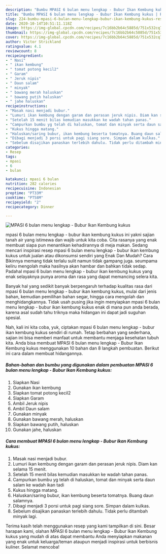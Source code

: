 ```yaml
---
description: "Bumbu MPASI 6 bulan menu lengkap - Bubur Ikan Kembung kukus | Resep Membuat MPASI 6 bulan menu lengkap - Bubur Ikan Kembung kukus Yang Lezat"
title: "Bumbu MPASI 6 bulan menu lengkap - Bubur Ikan Kembung kukus | Resep Membuat MPASI 6 bulan menu lengkap - Bubur Ikan Kembung kukus Yang Lezat"
slug: 224-bumbu-mpasi-6-bulan-menu-lengkap-bubur-ikan-kembung-kukus-resep-membuat-mpasi-6-bulan-menu-lengkap-bubur-ikan-kembung-kukus-yang-lezat
date: 2020-10-14T10:51:11.118Z
image: https://img-global.cpcdn.com/recipes/7c16bb2b64c5885d/751x532cq70/mpasi-6-bulan-menu-lengkap-bubur-ikan-kembung-kukus-foto-resep-utama.jpg
thumbnail: https://img-global.cpcdn.com/recipes/7c16bb2b64c5885d/751x532cq70/mpasi-6-bulan-menu-lengkap-bubur-ikan-kembung-kukus-foto-resep-utama.jpg
cover: https://img-global.cpcdn.com/recipes/7c16bb2b64c5885d/751x532cq70/mpasi-6-bulan-menu-lengkap-bubur-ikan-kembung-kukus-foto-resep-utama.jpg
author: Victor Strickland
ratingvalue: 4.1
reviewcount: 8
recipeingredient:
- " Nasi"
- " ikan kembung"
- " tomat potong kecil2"
- " Garam"
- " Jeruk nipis"
- " Daun salam"
- " minyak"
- " bawang merah haluskan"
- " bawang putih haluskan"
- " jahe haluskan"
recipeinstructions:
- "Masak nasi menjadi bubur."
- "Lumuri ikan kembung dengan garam dan perasan jeruk nipis. Diam kan selama 15 menit."
- "Setelah 15 menit bilas kemudian masukkan ke wadah tahan panas."
- "Campurkan bumbu yg telah di haluskan, tomat dan minyak serta daun salam ke wadah ikan tadi"
- "Kukus hingga matang."
- "Haluskan/saring bubur, ikan kembung beserta tomatnya. Buang daun salamnya."
- "Dibagi menjadi 3 porsi untuk pagi siang sore. Simpan dalam kulkas."
- "Sebelum disajikan panaskan terlebih dahulu. Tidak perlu ditambah minyak lagi."
categories:
- Resep
tags:
- mpasi
- 6
- bulan

katakunci: mpasi 6 bulan 
nutrition: 282 calories
recipecuisine: Indonesian
preptime: "PT33M"
cooktime: "PT58M"
recipeyield: "2"
recipecategory: Dinner

---
```



![MPASI 6 bulan menu lengkap - Bubur Ikan Kembung kukus](https://img-global.cpcdn.com/recipes/7c16bb2b64c5885d/751x532cq70/mpasi-6-bulan-menu-lengkap-bubur-ikan-kembung-kukus-foto-resep-utama.jpg)


mpasi 6 bulan menu lengkap - bubur ikan kembung kukus ini yakni sajian tanah air yang istimewa dan wajib untuk kita coba. Cita rasanya yang enak membuat siapa pun menantikan kehadirannya di meja makan.
Sedang mencari inspirasi resep mpasi 6 bulan menu lengkap - bubur ikan kembung kukus untuk jualan atau dikonsumsi sendiri yang Enak Dan Mudah? Cara Bikinnya memang tidak terlalu sulit namun tidak gampang juga. seumpama keliru mengolah maka hasilnya akan hambar dan bahkan tidak sedap. Padahal mpasi 6 bulan menu lengkap - bubur ikan kembung kukus yang enak selayaknya punya aroma dan rasa yang dapat memancing selera kita.

Banyak hal yang sedikit banyak berpengaruh terhadap kualitas rasa dari mpasi 6 bulan menu lengkap - bubur ikan kembung kukus, mulai dari jenis bahan, kemudian pemilihan bahan segar, hingga cara mengolah dan menghidangkannya. Tidak usah pusing jika ingin menyiapkan mpasi 6 bulan menu lengkap - bubur ikan kembung kukus enak di mana pun anda berada, karena asal sudah tahu triknya maka hidangan ini dapat jadi suguhan spesial.




Nah, kali ini kita coba, yuk, ciptakan mpasi 6 bulan menu lengkap - bubur ikan kembung kukus sendiri di rumah. Tetap berbahan yang sederhana, sajian ini bisa memberi manfaat untuk membantu menjaga kesehatan tubuh kita. Anda bisa membuat MPASI 6 bulan menu lengkap - Bubur Ikan Kembung kukus menggunakan 10 bahan dan 8 langkah pembuatan. Berikut ini cara dalam membuat hidangannya.

<!--inarticleads1-->

##### Bahan-bahan dan bumbu yang digunakan dalam pembuatan MPASI 6 bulan menu lengkap - Bubur Ikan Kembung kukus:

1. Siapkan  Nasi
1. Gunakan  ikan kembung
1. Siapkan  tomat potong kecil2
1. Siapkan  Garam
1. Ambil  Jeruk nipis
1. Ambil  Daun salam
1. Gunakan  minyak
1. Gunakan  bawang merah, haluskan
1. Siapkan  bawang putih, haluskan
1. Gunakan  jahe, haluskan




<!--inarticleads2-->

##### Cara membuat MPASI 6 bulan menu lengkap - Bubur Ikan Kembung kukus:

1. Masak nasi menjadi bubur.
1. Lumuri ikan kembung dengan garam dan perasan jeruk nipis. Diam kan selama 15 menit.
1. Setelah 15 menit bilas kemudian masukkan ke wadah tahan panas.
1. Campurkan bumbu yg telah di haluskan, tomat dan minyak serta daun salam ke wadah ikan tadi
1. Kukus hingga matang.
1. Haluskan/saring bubur, ikan kembung beserta tomatnya. Buang daun salamnya.
1. Dibagi menjadi 3 porsi untuk pagi siang sore. Simpan dalam kulkas.
1. Sebelum disajikan panaskan terlebih dahulu. Tidak perlu ditambah minyak lagi.




Terima kasih telah menggunakan resep yang kami tampilkan di sini. Besar harapan kami, olahan MPASI 6 bulan menu lengkap - Bubur Ikan Kembung kukus yang mudah di atas dapat membantu Anda menyiapkan makanan yang enak untuk keluarga/teman ataupun menjadi inspirasi untuk berbisnis kuliner. Selamat mencoba!
